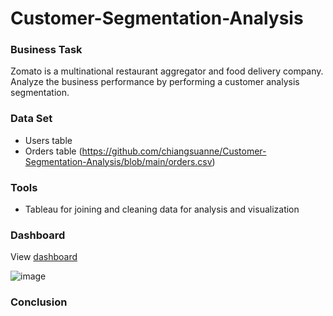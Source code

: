 # Customer-Segmentation-Analysis  

### Business Task
Zomato is a multinational restaurant aggregator and food delivery company. Analyze the business performance by performing a customer analysis segmentation.  

### Data Set
- Users table
- Orders table (https://github.com/chiangsuanne/Customer-Segmentation-Analysis/blob/main/orders.csv)

### Tools
- Tableau for joining and cleaning data for analysis and visualization

### Dashboard
View [dashboard](https://public.tableau.com/views/CustomerSegmentationAnalysis_16963810307130/CustomerSegmentationAnalysis?:language=en-US&:display_count=n&:origin=viz_share_link)  

![image](https://github.com/chiangsuanne/Customer-Segmentation-Analysis/assets/108243961/9a12b2d1-7504-41ef-ac26-b237fc09f45d)

### Conclusion
